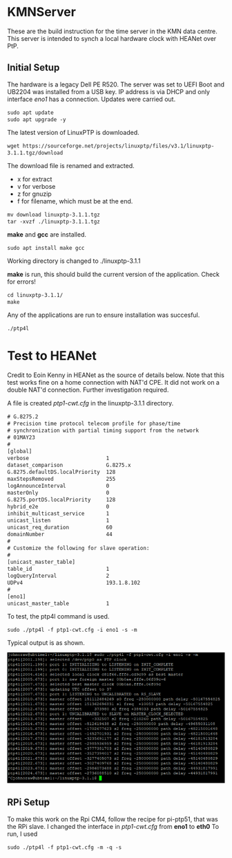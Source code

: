 # KMNServer 
These are the build instruction for the time server in the KMN data centre. This server is intended to synch a local hardware clock with HEANet over PtP.

## Initial Setup
The hardware is a legacy Dell PE R520. The server was set to UEFI Boot and UB2204 was installed from a USB key. IP address is via DHCP and only interface *eno1* has a connection. Updates were carried out.
```
sudo apt update
sudo apt upgrade -y
```

The latest version of LinuxPTP is downloaded.
```
wget https://sourceforge.net/projects/linuxptp/files/v3.1/linuxptp-3.1.1.tgz/download

```
The download file is renamed and extracted.
- x for extract
- v for verbose
- z for gnuzip
- f for filename, which must be at the end.
```
mv download linuxptp-3.1.1.tgz
tar -xvzf ./linuxptp-3.1.1.tgz
```
**make** and **gcc** are installed.
```
sudo apt install make gcc
```
Working directory is changed to ./linuxptp-3.1.1

**make** is run, this should build the current version of the application. Check for errors!
```
cd linuxptp-3.1.1/
make
```
Any of the applications are run to ensure installation was succesful. 
```
./ptp4l
```

# Test to HEANet
Credit to Eoin Kenny in HEANet as the source of details below. Note that this test works fine on a home connection with NAT'd CPE. It did not work on a double NAT'd connection. Further investigation required.

A file is created *ptp1-cwt.cfg* in the linuxptp-3.1.1 directory.
```
# G.8275.2
# Precision time protocol telecom profile for phase/time 
# synchronization with partial timing support from the network
# 01MAY23
#
[global]
verbose                         1
dataset_comparison              G.8275.x
G.8275.defaultDS.localPriority  128
maxStepsRemoved                 255
logAnnounceInterval             0
masterOnly                      0
G.8275.portDS.localPriority     128
hybrid_e2e                      0
inhibit_multicast_service       1
unicast_listen                  1
unicast_req_duration            60
domainNumber                    44
#
# Customize the following for slave operation:
#
[unicast_master_table]
table_id                        1
logQueryInterval                2
UDPv4                           193.1.8.102
#
[eno1]
unicast_master_table            1
```
To test, the ptp4l command is used.
```
sudo ./ptp4l -f ptp1-cwt.cfg -i eno1 -s -m
```
Typical output is as shown.

![output](ptp4l-1.PNG)



## RPi Setup
To make this work on the Rpi CM4, follow the recipe for pi-ptp51, that was the RPi slave.
I changed the interface in *ptp1-cwt.cfg* from **eno1** to **eth0**
To run, I used 
```
sudo ./ptp4l -f ptp1-cwt.cfg -m -q -s
```
